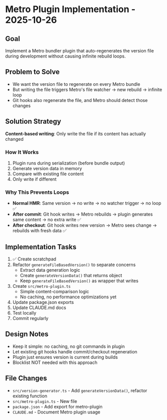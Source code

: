 # Metro Plugin Implementation - 2025-10-26

## Goal

Implement a Metro bundler plugin that auto-regenerates the version file during development without causing infinite rebuild loops.

## Problem to Solve

- We want the version file to regenerate on every Metro bundle
- But writing the file triggers Metro's file watcher → new rebuild → infinite loop
- Git hooks also regenerate the file, and Metro should detect those changes

## Solution Strategy

**Content-based writing**: Only write the file if its content has actually changed

### How It Works

1. Plugin runs during serialization (before bundle output)
2. Generate version data in memory
3. Compare with existing file content
4. Only write if different

### Why This Prevents Loops

- **Normal HMR**: Same version → no write → no watcher trigger → no loop ✅
- **After commit**: Git hook writes → Metro rebuilds → plugin generates same content → no extra write ✅
- **After checkout**: Git hook writes new version → Metro sees change → rebuilds with fresh data ✅

## Implementation Tasks

1. ✅ Create scratchpad
2. Refactor `generateFileBasedVersion()` to separate concerns
   - Extract data generation logic
   - Create `generateVersionData()` that returns object
   - Keep `generateFileBasedVersion()` as wrapper that writes
3. Create `src/metro-plugin.ts`
   - Simple content-comparison logic
   - No caching, no performance optimizations yet
4. Update package.json exports
5. Update CLAUDE.md docs
6. Test locally
7. Commit regularly

## Design Notes

- Keep it simple: no caching, no git commands in plugin
- Let existing git hooks handle commit/checkout regeneration
- Plugin just ensures version is current during builds
- Blocklist NOT needed with this approach

## File Changes

- `src/version-generator.ts` - Add `generateVersionData()`, refactor existing function
- `src/metro-plugin.ts` - New file
- `package.json` - Add export for metro-plugin
- `CLAUDE.md` - Document Metro plugin usage
